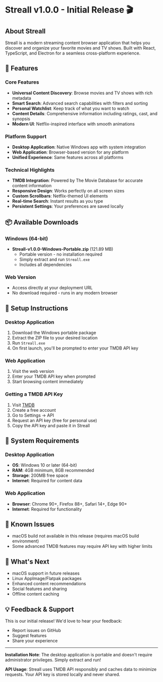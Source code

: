 # Streall v1.0.0 - Initial Release 🎬

## About Streall
Streall is a modern streaming content browser application that helps you discover and organize your favorite movies and TV shows. Built with React, TypeScript, and Electron for a seamless cross-platform experience.

## 🚀 Features

### Core Features
- **Universal Content Discovery**: Browse movies and TV shows with rich metadata
- **Smart Search**: Advanced search capabilities with filters and sorting
- **Personal Watchlist**: Keep track of what you want to watch
- **Content Details**: Comprehensive information including ratings, cast, and synopsis
- **Modern UI**: Netflix-inspired interface with smooth animations

### Platform Support
- **Desktop Application**: Native Windows app with system integration
- **Web Application**: Browser-based version for any platform
- **Unified Experience**: Same features across all platforms

### Technical Highlights
- **TMDB Integration**: Powered by The Movie Database for accurate content information
- **Responsive Design**: Works perfectly on all screen sizes
- **Custom Scrollbars**: Netflix-themed UI elements
- **Real-time Search**: Instant results as you type
- **Persistent Settings**: Your preferences are saved locally

## 📦 Available Downloads

### Windows (64-bit)
- **Streall-v1.0.0-Windows-Portable.zip** (121.89 MB)
  - Portable version - no installation required
  - Simply extract and run `Streall.exe`
  - Includes all dependencies

### Web Version
- Access directly at your deployment URL
- No download required - runs in any modern browser

## 🔧 Setup Instructions

### Desktop Application
1. Download the Windows portable package
2. Extract the ZIP file to your desired location
3. Run `Streall.exe`
4. On first launch, you'll be prompted to enter your TMDB API key

### Web Application
1. Visit the web version
2. Enter your TMDB API key when prompted
3. Start browsing content immediately

### Getting a TMDB API Key
1. Visit [TMDB](https://www.themoviedb.org/)
2. Create a free account
3. Go to Settings → API
4. Request an API key (free for personal use)
5. Copy the API key and paste it in Streall

## 🎯 System Requirements

### Desktop Application
- **OS**: Windows 10 or later (64-bit)
- **RAM**: 4GB minimum, 8GB recommended
- **Storage**: 200MB free space
- **Internet**: Required for content data

### Web Application
- **Browser**: Chrome 90+, Firefox 88+, Safari 14+, Edge 90+
- **Internet**: Required for functionality

## 🐛 Known Issues
- macOS build not available in this release (requires macOS build environment)
- Some advanced TMDB features may require API key with higher limits

## 🔄 What's Next
- macOS support in future releases
- Linux AppImage/Flatpak packages
- Enhanced content recommendations
- Social features and sharing
- Offline content caching

## 💡 Feedback & Support
This is our initial release! We'd love to hear your feedback:
- Report issues on GitHub
- Suggest features
- Share your experience

---

**Installation Note**: The desktop application is portable and doesn't require administrator privileges. Simply extract and run!

**API Usage**: Streall uses TMDB API responsibly and caches data to minimize requests. Your API key is stored locally and never shared. 